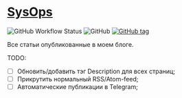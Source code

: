 # [SysOps](https://jtprog.ru)
![GitHub Workflow Status](https://img.shields.io/github/workflow/status/jtprogru/jtprog.ru/CI?label=CI)
![GitHub](https://img.shields.io/github/license/jtprogru/jtprog.ru)
[![GitHub tag](https://img.shields.io/github/tag/jtprogru/jtprog.ru.svg)](https://github.com/jtprogru/jtprog.ru/tags)

Все статьи опубликованные в моем блоге.

TODO:
- [ ] Обновить/добавить тэг Description для всех страниц;
- [ ] Прикрутить нормальный RSS/Atom-feed;
- [ ] Автоматические публикации в Telegram;
